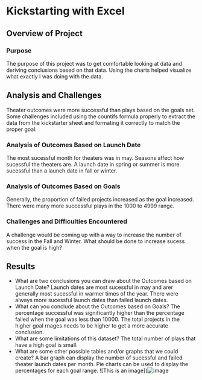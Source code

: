 # Kickstarting with Excel

## Overview of Project

### Purpose
The purpose of this project was to get comfortable looking at data and deriving conclusions based on that data.  Using the charts helped visualize what exactly I was doing with the data.
## Analysis and Challenges
Theater outcomes were more successful than plays based on the goals set.  Some challenges included using the countifs formula properly to extract the data from the kickstarter sheet and formating it correctly to match the proper goal.
### Analysis of Outcomes Based on Launch Date
The most sucessful month for theaters was in may.  Seasons affect how sucessful the theaters are. A launch date in spring or summer is more sucessful than a launch date in fall or winter.
### Analysis of Outcomes Based on Goals
Generally, the proportion of failed projects increased as the goal increased.  There were many more successful plays in the 1000 to 4999 range.
### Challenges and Difficulties Encountered
A challenge would be coming up with a way to increase the number of success in the Fall and Winter.  What should be done to increase sucess when the goal is high?
## Results

- What are two conclusions you can draw about the Outcomes based on Launch Date?
Launch dates are most sucessful in may and arer generally most sucessful in warmer times of the year.  There were always more sucessful launch dates than failed launch dates.
- What can you conclude about the Outcomes based on Goals?
The percentage successful was significantly higher than the percentage failed when the goal was less than 10000.  The total projects in the higher goal rnages needs to be higher to get a more accurate conclusion.
- What are some limitations of this dataset?
The total number of plays that have a high goal is small.  
- What are some other possible tables and/or graphs that we could create?
A bar graph can display the number of sucessful and failed theater launch dates per month. Pie charts can be used to display the percentages for each goal range.
![This is an image](![image](https://user-images.githubusercontent.com/109995136/182255600-338297da-e313-41dd-a6c2-3a54faa89782.png)

